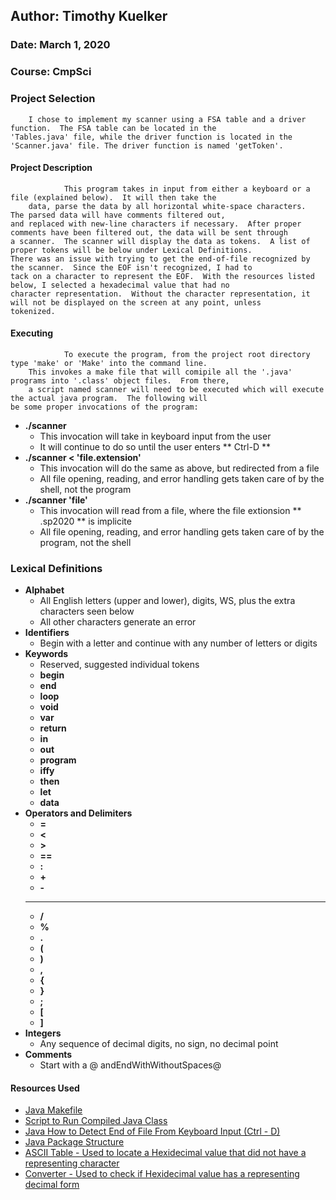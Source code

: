 ## Author: Timothy Kuelker ##
### Date: March 1, 2020 ##
### Course: CmpSci ##

### **Project Selection** ###
		I chose to implement my scanner using a FSA table and a driver function.  The FSA table can be located in the
	'Tables.java' file, while the driver function is located in the 'Scanner.java' file. The driver function is named 'getToken'.

#### **Project Description** ####

                This program takes in input from either a keyboard or a file (explained below).  It will then take the
        data, parse the data by all horizontal white-space characters.  The parsed data will have comments filtered out,
	and replaced with new-line characters if necessary.  After proper comments have been filtered out, the data will be sent through
	a scanner.  The scanner will display the data as tokens.  A list of proper tokens will be below under Lexical Definitions.
	There was an issue with trying to get the end-of-file recognized by the scanner.  Since the EOF isn't recognized, I had to
	tack on a character to represent the EOF.  With the resources listed below, I selected a hexadecimal value that had no
	character representation.  Without the character representation, it will not be displayed on the screen at any point, unless
	tokenized.

#### **Executing** ####

                To execute the program, from the project root directory type 'make' or 'Make' into the command line.
        This invokes a make file that will comipile all the '.java' programs into '.class' object files.  From there,
        a script named scanner will need to be executed which will execute the actual java program.  The following will
	be some proper invocations of the program:


*  **./scanner**
    * This invocation will take in keyboard input from the user
    * It will continue to do so until the user enters ** Ctrl-D **
*  **./scanner < 'file.extension'**
    * This invocation will do the same as above, but redirected from a file
    * All file opening, reading, and error handling gets taken care of by the shell, not the program
*  **./scanner 'file'**
    * This invocation will read from a file, where the file extionsion ** .sp2020 ** is implicite
    * All file opening, reading, and error handling gets taken care of by the program, not the shell

### **Lexical Definitions** ###
*  **Alphabet**
    * All English letters (upper and lower), digits, WS, plus the extra characters seen below
    * All other characters generate an error
*  **Identifiers**
    * Begin with a letter and continue with any number of letters or digits
*  **Keywords**
    * Reserved, suggested individual tokens
    * **begin**
    * **end**
    * **loop**
    * **void**
    * **var**
    * **return**
    * **in**
    * **out**
    * **program**
    * **iffy**
    * **then**
    * **let**
    * **data**
*  **Operators and Delimiters**
    * **=**
    * **<**
    * **>**
    * **==**
    * **:**
    * **+**
    * **-**
    * *****
    * **/**
    * **%**
    * **.**
    * **(**
    * **)**
    * **,**
    * **{**
    * **}**
    * **;**
    * **[**
    * **]**
*  **Integers**
    * Any sequence of decimal digits, no sign, no decimal point
* **Comments**
    * Start with a @ andEndWithWithoutSpaces@


#### **Resources Used** ####
*  [Java Makefile](https://www.cs.swarthmore.edu/~newhall/unixhelp/javamakefiles.html)
*  [Script to Run Compiled Java Class]([https://stackoverflow.com/questions/38064801/writing-a-bash-script-to-run-a-java-program)
*  [Java How to Detect End of File From Keyboard Input (Ctrl - D)](https://stackoverflow.com/questions/4208502/how-to-determine-when-end-of-file-has-been-reached)
*  [Java Package Structure](https://docs.oracle.com/javase/tutorial/java/package/namingpkgs.html)
*  [ASCII Table - Used to locate a Hexidecimal value that did not have a representing character](https://www.eso.org/~ndelmott/ascii.html)
*  [Converter - Used to check if Hexidecimal value has a representing decimal form](https://www.branah.com/ascii-converter)                                                                                                     
